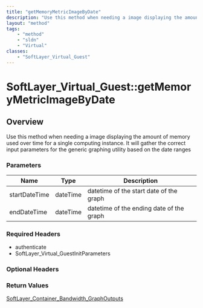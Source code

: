 ```yaml
---
title: "getMemoryMetricImageByDate"
description: "Use this method when needing a image displaying the amount of memory used over time for a single computing instance. It... "
layout: "method"
tags:
    - "method"
    - "sldn"
    - "Virtual"
classes:
    - "SoftLayer_Virtual_Guest"
---
```

# SoftLayer_Virtual_Guest::getMemoryMetricImageByDate
## Overview 
Use this method when needing a image displaying the amount of memory used over time for a single computing instance. It will gather the correct input parameters for the generic graphing utility based on the date ranges 

### Parameters 
|Name | Type | Description |
| --- | --- | --- |
|startDateTime| dateTime| datetime of the start date of the graph|
|endDateTime| dateTime| datetime of the ending date of the graph|


### Required Headers
* authenticate
* SoftLayer_Virtual_GuestInitParameters

### Optional Headers

### Return Values
<a href='/reference/datatypes/SoftLayer_Container_Bandwidth_GraphOutputs'>SoftLayer_Container_Bandwidth_GraphOutputs </a>
